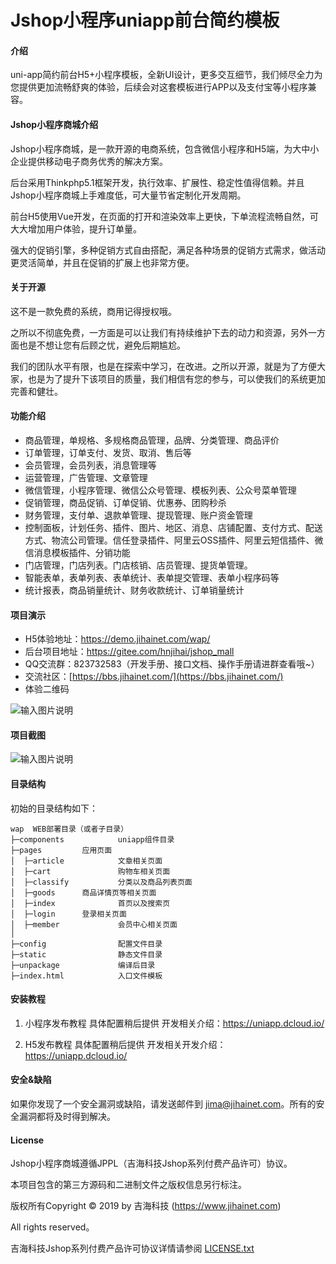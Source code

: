 # Jshop小程序uniapp前台简约模板

#### 介绍
uni-app简约前台H5+小程序模板，全新UI设计，更多交互细节，我们倾尽全力为您提供更加流畅舒爽的体验，后续会对这套模板进行APP以及支付宝等小程序兼容。


#### Jshop小程序商城介绍
Jshop小程序商城，是一款开源的电商系统，包含微信小程序和H5端，为大中小企业提供移动电子商务优秀的解决方案。

后台采用Thinkphp5.1框架开发，执行效率、扩展性、稳定性值得信赖。并且Jshop小程序商城上手难度低，可大量节省定制化开发周期。

前台H5使用Vue开发，在页面的打开和渲染效率上更快，下单流程流畅自然，可大大增加用户体验，提升订单量。

强大的促销引擎，多种促销方式自由搭配，满足各种场景的促销方式需求，做活动更灵活简单，并且在促销的扩展上也非常方便。



#### 关于开源

这不是一款免费的系统，商用记得授权哦。

之所以不彻底免费，一方面是可以让我们有持续维护下去的动力和资源，另外一方面也是不想让您有后顾之忧，避免后期尴尬。

我们的团队水平有限，也是在探索中学习，在改进。之所以开源，就是为了方便大家，也是为了提升下该项目的质量，我们相信有您的参与，可以使我们的系统更加完善和健壮。



#### 功能介绍

 + 商品管理，单规格、多规格商品管理，品牌、分类管理、商品评价
 + 订单管理，订单支付、发货、取消、售后等
 + 会员管理，会员列表，消息管理等
 + 运营管理，广告管理、文章管理
 + 微信管理，小程序管理、微信公众号管理、模板列表、公众号菜单管理
 + 促销管理，商品促销、订单促销、优惠券、团购秒杀
 + 财务管理，支付单、退款单管理、提现管理、账户资金管理
 + 控制面板，计划任务、插件、图片、地区、消息、店铺配置、支付方式、配送方式、物流公司管理。信任登录插件、阿里云OSS插件、阿里云短信插件、微信消息模板插件、分销功能
 + 门店管理，门店列表。门店核销、店员管理、提货单管理。
 + 智能表单，表单列表、表单统计、表单提交管理、表单小程序码等
 + 统计报表，商品销量统计、财务收款统计、订单销量统计


#### 项目演示
- H5体验地址：https://demo.jihainet.com/wap/
- 后台项目地址：https://gitee.com/hnjihai/jshop_mall
- QQ交流群：823732583（开发手册、接口文档、操作手册请进群查看哦~）
- 交流社区：[https://bbs.jihainet.com/](https://bbs.jihainet.com/)
- 体验二维码

![输入图片说明](https://gitee.com/uploads/images/2019/0409/182251_bb6cba9f_8503.png "1554805258.png")

#### 项目截图
![输入图片说明](https://gitee.com/uploads/images/2019/0404/180847_9615f414_8503.png "未标题-1.png")

#### 目录结构


初始的目录结构如下：
~~~
wap  WEB部署目录（或者子目录）
├─components            uniapp组件目录
├─pages			应用页面
│  ├─article            文章相关页面
│  ├─cart               购物车相关页面
│  ├─classify           分类以及商品列表页面
│  ├─goods		商品详情页等相关页面
│  ├─index              首页以及搜索页
│  ├─login		登录相关页面
│  ├─member             会员中心相关页面
│
├─config                配置文件目录
├─static                静态文件目录
├─unpackage             编译后目录
├─index.html            入口文件模板
~~~

#### 安装教程

1. 小程序发布教程
具体配置稍后提供
开发相关介绍：https://uniapp.dcloud.io/

2. H5发布教程
具体配置稍后提供
开发相关开发介绍：https://uniapp.dcloud.io/


#### 安全&缺陷
如果你发现了一个安全漏洞或缺陷，请发送邮件到 jima@jihainet.com。所有的安全漏洞都将及时得到解决。


#### License

Jshop小程序商城遵循JPPL（吉海科技Jshop系列付费产品许可）协议。

本项目包含的第三方源码和二进制文件之版权信息另行标注。

版权所有Copyright © 2019 by 吉海科技 (https://www.jihainet.com)

All rights reserved。

吉海科技Jshop系列付费产品许可协议详情请参阅 [LICENSE.txt](LICENSE.txt)